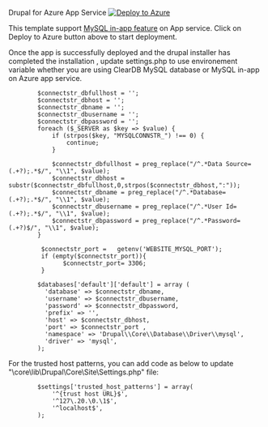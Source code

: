 Drupal for Azure App Service    [![Deploy to Azure](http://azuredeploy.net/deploybutton.png)](https://azuredeploy.net/)

This template support [MySQL in-app feature](https://blogs.msdn.microsoft.com/appserviceteam/2016/08/18/announcing-mysql-in-app-preview-for-web-apps/) on App service. Click on Deploy to Azure button above to start deployment. 

Once the app is successfully deployed and the drupal installer has completed the installation , update settings.php to use environement variable whether you are using ClearDB MySQL database or MySQL in-app on Azure app service.  

```
        $connectstr_dbfullhost = '';
        $connectstr_dbhost = '';
        $connectstr_dbname = '';
        $connectstr_dbusername = '';
        $connectstr_dbpassword = '';
        foreach ($_SERVER as $key => $value) {
            if (strpos($key, "MYSQLCONNSTR_") !== 0) {
                continue;
            }

            $connectstr_dbfullhost = preg_replace("/^.*Data Source=(.+?);.*$/", "\\1", $value);
            $connectstr_dbhost = substr($connectstr_dbfullhost,0,strpos($connectstr_dbhost,":"));
            $connectstr_dbname = preg_replace("/^.*Database=(.+?);.*$/", "\\1", $value);
            $connectstr_dbusername = preg_replace("/^.*User Id=(.+?);.*$/", "\\1", $value);
            $connectstr_dbpassword = preg_replace("/^.*Password=(.+?)$/", "\\1", $value);
        }

         $connectstr_port =   getenv('WEBSITE_MYSQL_PORT');
         if (empty($connectstr_port)){
               $connectstr_port= 3306;
         }
           
        $databases['default']['default'] = array (
          'database' => $connectstr_dbname,
          'username' => $connectstr_dbusername,
          'password' => $connectstr_dbpassword,
          'prefix' => '',
          'host' => $connectstr_dbhost,
          'port' => $connectstr_port ,
          'namespace' => 'Drupal\\Core\\Database\\Driver\\mysql',
          'driver' => 'mysql',
        );

```

For the trusted host patterns, you can add code as below to update "\core\lib\Drupal\Core\Site\Settings.php" file:

```
        $settings['trusted_host_patterns'] = array(
            '^{trust host URL}$',
            '^127\.20.\0.\1$',
            '^localhost$',
        );

```
